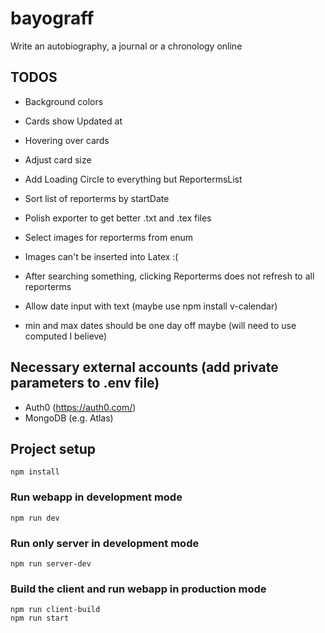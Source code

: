 # bayograff

Write an autobiography, a journal or a chronology online

## TODOS

-   Background colors
-   Cards show Updated at
-   Hovering over cards
-   Adjust card size
-   Add Loading Circle to everything but ReportermsList
-   Sort list of reporterms by startDate
-   Polish exporter to get better .txt and .tex files
-   Select images for reporterms from enum

-   Images can't be inserted into Latex :(
-   After searching something, clicking Reporterms does not refresh to all reporterms
-   Allow date input with text (maybe use npm install v-calendar)
-   min and max dates should be one day off maybe (will need to use computed I believe)

## Necessary external accounts (add private parameters to .env file)

-   Auth0 (https://auth0.com/)
-   MongoDB (e.g. Atlas)

## Project setup

```
npm install
```

### Run webapp in development mode

```
npm run dev
```

### Run only server in development mode

```
npm run server-dev
```

### Build the client and run webapp in production mode

```
npm run client-build
npm run start
```
